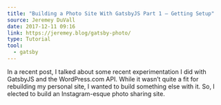```yaml
---
title: "Building a Photo Site With GatsbyJS Part 1 – Getting Setup"
source: Jeremey DuVall
date: 2017-12-11 09:16
link: https://jeremey.blog/gatsby-photo/
type: Tutorial
tool:
  - gatsby
---
```

In a recent post, I talked about some recent experimentation I did with GatsbyJS and the WordPress.com API. While it wasn’t quite a fit for rebuilding my personal site, I wanted to build something else with it. So, I elected to build an Instagram-esque photo sharing site.





